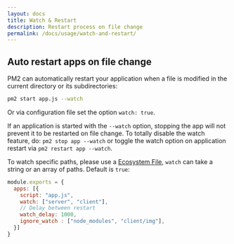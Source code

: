 ```yaml
---
layout: docs
title: Watch & Restart
description: Restart process on file change
permalink: /docs/usage/watch-and-restart/
---
```


## Auto restart apps on file change

PM2 can automatically restart your application when a file is modified in the current directory or its subdirectories:

```bash
pm2 start app.js --watch
```

Or via configuration file set the option `watch: true`.

If an application is started with the `--watch` option, stopping the app will not prevent it to be restarted on file change.
To totally disable the watch feature, do: `pm2 stop app --watch` or toggle the watch option on application restart via `pm2 restart app --watch`.

To watch specific paths, please use a [Ecosystem File](/docs/usage/application-declaration/), `watch` can take a string or an array of paths. Default is `true`:

```javascript
module.exports = {
  apps: [{
    script: "app.js",
    watch: ["server", "client"],
    // Delay between restart
    watch_delay: 1000,
    ignore_watch : ["node_modules", "client/img"],
  }]
}
```
